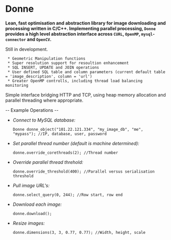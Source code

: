 # Donne

**Lean, fast optimisation and abstraction library for image downloading and processing written in C/C++. Implementing parallel processing, `Donne` provides a high level abstraction interface across `CURL`, `OpenMP`, `mysql-connector` and `OpenCV`.**

Still in development.
     
     * Geometric Manipulation functions
     * Super resolution support for resoultion enhancement
     * SQL INSERT, UPDATE and JOIN operations
     * User defined SQL table and column parameters (current default table = 'image_description', column = 'url')
     * Greater OpenMP controlls, including thread load balancing monitoring





Simple interface bridging HTTP and TCP, using heap memory allocation and parallel threading where appropriate. 




-- Example Operations --


* *Connect to MySQL database:*
  
  `Donne donne_object("101.22.121.334", "my_image_db", "me", "mypass"); //IP, database, user, password`



* *Set parallel thread number (default is machine determined):*

  `donne.override_corethreads(2); //Thread number`



* *Override parallel thread threhold:*

  `donne.override_threshold(400); //Parallel versus serialisation threshold`



* *Pull image URL's:*

  `donne.select_query(0, 244); //Row start, row end`



* *Download each image:*

  `donne.download();`




* *Resize images:*

  `donne.dimensions(3, 3, 0.77, 0.77); //Width, height, scale`






